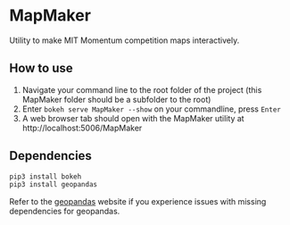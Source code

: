 # MapMaker

Utility to make MIT Momentum competition maps interactively.

## How to use

1. Navigate your command line to the root folder of the project (this MapMaker folder should be a subfolder to the root)
2. Enter `bokeh serve MapMaker --show` on your commandline, press `Enter`
3. A web browser tab should open with the MapMaker utility at http://localhost:5006/MapMaker

## Dependencies

``` sh
pip3 install bokeh
pip3 install geopandas
```

Refer to the [geopandas](https://geopandas.org/getting_started/install.html#installing-with-pip) website if you experience issues with missing dependencies for geopandas.
